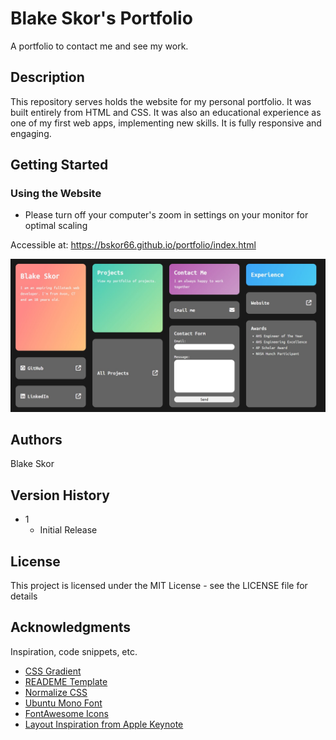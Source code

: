 # Blake Skor's Portfolio

A portfolio to contact me and see my work.

## Description

This repository serves holds the website for my personal portfolio. It was built entirely from HTML and CSS. It was also an educational experience as one of my first web apps, implementing new skills. It is fully responsive and engaging.

## Getting Started

### Using the Website

- Please turn off your computer's zoom in settings on your monitor for optimal scaling

Accessible at: <https://bskor66.github.io/portfolio/index.html>

![Screenshot of Website](./assets/images/screenshot.jpg)

## Authors

Blake Skor

## Version History

- 1
  - Initial Release

## License

This project is licensed under the MIT License - see the LICENSE file for details

## Acknowledgments

Inspiration, code snippets, etc.

- [CSS Gradient](https://cssgradient.io/)
- [READEME Template](https://gist.github.com/DomPizzie/7a5ff55ffa9081f2de27c315f5018afc)
- [Normalize CSS](https://github.com/necolas/normalize.css)
- [Ubuntu Mono Font](https://fonts.google.com/specimen/Ubuntu+Mono)
- [FontAwesome Icons](https://fontawesome.com/)
- [Layout Inspiration from Apple Keynote](https://www.digitaltrends.com/wp-content/uploads/2023/09/iphone-15-pro-recap-presentation-screen.jpeg?fit=2548%2C1431&p=1)
